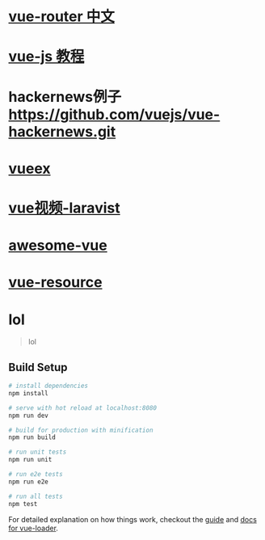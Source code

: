 # [vue-router 中文](http://router.vuejs.org/zh-cn/index.html)

# [vue-js 教程](http://guowenfh.github.io/2016/03/24/vue-webpack-01-base/)

# hackernews例子 https://github.com/vuejs/vue-hackernews.git

# [vueex](http://vuex.vuejs.org/zh-cn/intro.html)

# [vue视频-laravist](https://laravist.com/series/vue-js-1-0-in-action-series)

# [awesome-vue](https://github.com/vuejs/awesome-vue)

# [vue-resource](https://github.com/vuejs/vue-resource)
# lol

> lol

## Build Setup

``` bash
# install dependencies
npm install

# serve with hot reload at localhost:8080
npm run dev

# build for production with minification
npm run build

# run unit tests
npm run unit

# run e2e tests
npm run e2e

# run all tests
npm test
```

For detailed explanation on how things work, checkout the [guide](http://vuejs-templates.github.io/webpack/) and [docs for vue-loader](http://vuejs.github.io/vue-loader).
